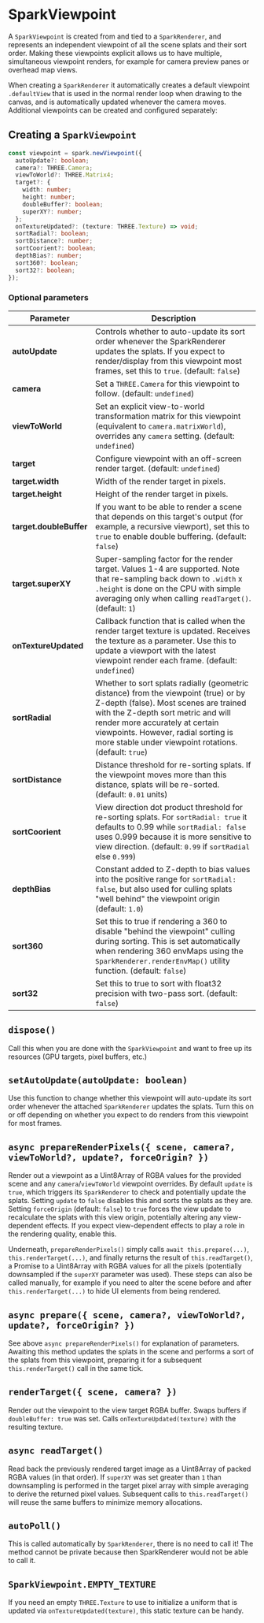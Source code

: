 # SparkViewpoint

A `SparkViewpoint` is created from and tied to a `SparkRenderer`, and represents an independent viewpoint of all the scene splats and their sort order. Making these viewpoints explicit allows us to have multiple, simultaneous viewpoint renders, for example for camera preview panes or overhead map views.

When creating a `SparkRenderer` it automatically creates a default viewpoint `.defaultView` that is used in the normal render loop when drawing to the canvas, and is automatically updated whenever the camera moves. Additional viewpoints can be created and configured separately:

## Creating a `SparkViewpoint`

```typescript
const viewpoint = spark.newViewpoint({
  autoUpdate?: boolean;
  camera?: THREE.Camera;
  viewToWorld?: THREE.Matrix4;
  target?: {
    width: number;
    height: number;
    doubleBuffer?: boolean;
    superXY?: number;
  };
  onTextureUpdated?: (texture: THREE.Texture) => void;
  sortRadial?: boolean;
  sortDistance?: number;
  sortCoorient?: boolean;
  depthBias?: number;
  sort360?: boolean;
  sort32?: boolean;
});
```

### Optional parameters

| **Parameter**     | Description |
| ----------------- | ----------- |
| **autoUpdate**    | Controls whether to auto-update its sort order whenever the SparkRenderer updates the splats. If you expect to render/display from this viewpoint most frames, set this to `true`. (default: `false`)
| **camera**        | Set a `THREE.Camera` for this viewpoint to follow. (default: `undefined`)
| **viewToWorld**   | Set an explicit view-to-world transformation matrix for this viewpoint (equivalent to `camera.matrixWorld`), overrides any `camera` setting. (default: `undefined`)
| **target**        | Configure viewpoint with an off-screen render target. (default: `undefined`)
| **target.width**  | Width of the render target in pixels.
| **target.height** | Height of the render target in pixels.
| **target.doubleBuffer** | If you want to be able to render a scene that depends on this target's output (for example, a recursive viewport), set this to `true` to enable double buffering. (default: `false`)
| **target.superXY** | Super-sampling factor for the render target. Values 1-4 are supported. Note that re-sampling back down to `.width` x `.height` is done on the CPU with simple averaging only when calling `readTarget()`. (default: `1`)
| **onTextureUpdated** | Callback function that is called when the render target texture is updated. Receives the texture as a parameter. Use this to update a viewport with the latest viewpoint render each frame. (default: `undefined`)
| **sortRadial**    | Whether to sort splats radially (geometric distance) from the viewpoint (true) or by Z-depth (false). Most scenes are trained with the Z-depth sort metric and will render more accurately at certain viewpoints. However, radial sorting is more stable under viewpoint rotations. (default: `true`)
| **sortDistance**  | Distance threshold for re-sorting splats. If the viewpoint moves more than this distance, splats will be re-sorted. (default: `0.01` units)
| **sortCoorient**  | View direction dot product threshold for re-sorting splats. For `sortRadial: true` it defaults to 0.99 while `sortRadial: false` uses 0.999 because it is more sensitive to view direction. (default: `0.99` if `sortRadial` else `0.999`)
| **depthBias**     | Constant added to Z-depth to bias values into the positive range for `sortRadial: false`, but also used for culling splats "well behind" the viewpoint origin (default: `1.0`)
| **sort360**       | Set this to true if rendering a 360 to disable "behind the viewpoint" culling during sorting. This is set automatically when rendering 360 envMaps using the `SparkRenderer.renderEnvMap()` utility function. (default: `false`)
| **sort32**        | Set this to true to sort with float32 precision with two-pass sort. (default: `false`)

## `dispose()`

Call this when you are done with the `SparkViewpoint` and want to free up its resources (GPU targets, pixel buffers, etc.)

## `setAutoUpdate(autoUpdate: boolean)`

Use this function to change whether this viewpoint will auto-update its sort order whenever the attached `SparkRenderer` updates the splats. Turn this on or off depending on whether you expect to do renders from this viewpoint for most frames.

## `async prepareRenderPixels({ scene, camera?, viewToWorld?, update?, forceOrigin? })`

Render out a viewpoint as a Uint8Array of RGBA values for the provided scene and any `camera`/`viewToWorld` viewpoint overrides. By default `update` is `true`, which triggers its `SparkRenderer` to check and potentially update the splats. Setting `update` to `false` disables this and sorts the splats as they are. Setting `forceOrigin` (default: `false`) to `true` forces the view update to recalculate the splats with this view origin, potentially altering any view-dependent effects. If you expect view-dependent effects to play a role in the rendering quality, enable this.

Underneath, `prepareRenderPixels()` simply calls `await this.prepare(...)`, `this.renderTarget(...)`, and finally returns the result of `this.readTarget()`, a Promise to a Uint8Array with RGBA values for all the pixels (potentially downsampled if the `superXY` parameter was used). These steps can also be called manually, for example if you need to alter the scene before and after `this.renderTarget(...)` to hide UI elements from being rendered.

## `async prepare({ scene, camera?, viewToWorld?, update?, forceOrigin? })`

See above `async prepareRenderPixels()` for explanation of parameters. Awaiting this method updates the splats in the scene and performs a sort of the splats from this viewpoint, preparing it for a subsequent `this.renderTarget()` call in the same tick.

## `renderTarget({ scene, camera? })`

Render out the viewpoint to the view target RGBA buffer. Swaps buffers if `doubleBuffer: true` was set. Calls `onTextureUpdated(texture)` with the resulting texture.

## `async readTarget()`

Read back the previously rendered target image as a Uint8Array of packed RGBA values (in that order). If `superXY` was set greater than `1` than downsampling is performed in the target pixel array with simple averaging to derive the returned pixel values. Subsequent calls to `this.readTarget()` will reuse the same buffers to minimize memory allocations.

## `autoPoll()`

This is called automatically by `SparkRenderer`, there is no need to call it! The method cannot be private because then SparkRenderer would not be able to call it.

## `SparkViewpoint.EMPTY_TEXTURE`

If you need an empty `THREE.Texture` to use to initialize a uniform that is updated via `onTextureUpdated(texture)`, this static texture can be handy.
